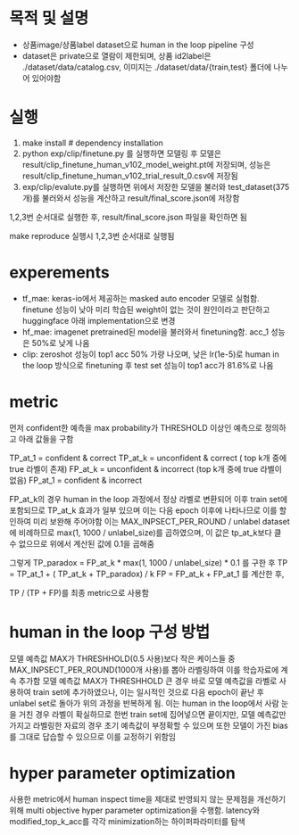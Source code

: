 # 목적 및 설명
- 상품image/상품label dataset으로 human in the loop pipeline 구성
- dataset은 private으로 열람이 제한되며,
상품 id2label은 ./dataset/data/catalog.csv,
이미지는 ./dataset/data/{train,test} 폴더에 나누어 있어야함

# 실행
1. make install # dependency installation
2. python exp/clip/finetune.py
를 실행하면 모델링 후 모델은 result/clip_finetune_human_v102_model_weight.pt에 저장되며, 
성능은 result/clip_finetune_human_v102_trial_result_0.csv에 저장됨
3. exp/clip/evalute.py를 실행하면 
위에서 저장한 모델을 불러와  test_dataset(375개)를 불러와서 성능을 계산하고
result/final_score.json에 저장함

1,2,3번 순서대로 실행한 후, result/final_score.json 파일을 확인하면 됨 

make reproduce 실행시 1,2,3번 순서대로 실행됨
# experements
- tf_mae: keras-io에서 제공하는 masked auto encoder 모델로 실험함. finetune 성능이 낮아 미리 학습된 weight이 없는 것이 원인이라고 판단하고 huggingface 아래 implementation으로 변경
- hf_mae: imagenet pretrained된 model을 불러와서 finetuning함. acc_1 성능은 50%로 낮게 나옴
- clip: zeroshot 성능이 top1 acc 50% 가량 나오며, 낮은 lr(1e-5)로 human in the loop 방식으로 finetuning 후 test set 성능이 top1 acc가 81.6%로 나옴

# metric
먼저 confident한 예측을 max probability가 THRESHOLD 이상인 예측으로 정의하고 아래 값들을 구함

TP_at_1 = confident & correct
TP_at_k = unconfident  & correct ( top k개 중에 true 라벨이 존재)
FP_at_k = unconfident & incorrect (top k개 중에 true 라벨이 없음)
FP_at_1 = confident & incorrect

FP_at_k의 경우 human in the loop 과정에서 정상 라벨로 변환되어 이후 train set에 포함되므로 TP_at_k 효과가 일부 있으며 이는 다음 epoch 이후에 나타나므로 이를 할인하여 미리 보완해 주어야함
이는 MAX_INPSECT_PER_ROUND / unlabel dataset에 비례하므로 max(1, 1000 / unlabel_size)를 곱하였으며,
이 값은 tp_at_k보다 클 수 없으므로 위에서 계산된 값에 0.1을 곱해줌

그렇게
TP_paradox = FP_at_k  * max(1, 1000 / unlabel_size) * 0.1
를 구한 후
TP = TP_at_1 + ( TP_at_k + TP_paradox) / k
FP = FP_at_k + FP_at_1
를 계산한 후,

TP / (TP + FP)를 최종 metric으로 사용함

# human in the loop 구성 방법
모델 예측값 MAX가 THRESHHOLD(0.5 사용)보다 작은 케이스들 중 MAX_INPSECT_PER_ROUND(1000개 사용)를 뽑아 라벨링하여 이를 학습자료에 계속 추가함
모델 예측값 MAX가 THRESHHOLD 큰 경우 바로 모델 예측값을 라벨로 사용하여 train set에 추가하였으나, 이는 일시적인 것으로 다음 epoch이 끝난 후 unlabel set로 돌아가 위의 과정을 반복하게 됨.
이는 human in the loop에서 사람 눈을 거친 경우 라벨이 확실하므로 한번 train set에 집어넣으면 끝이지만, 모델 예측값만 가지고 라벨링한 자료의 경우 초기 예측값이 부정확할 수 있으며 또한 모델이 가진 bias를 그대로 답습할 수 있으므로 이를 교정하기 위함임

# hyper parameter optimization
사용한 metric에서 human inspect time을 제대로 반영되지 않는 문제점을 개선하기 위해 multi objective hyper parameter optimization을 수행함.
latency와 modified_top_k_acc를 각각 minimization하는 하이퍼파라미터를 탐색


